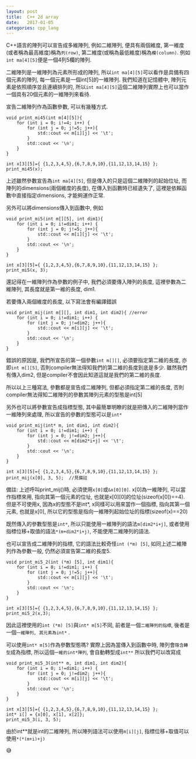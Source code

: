 ```yaml
---
layout:	post
title:	C++ 2d array 
date:	2017-01-05
categories: cpp_lang
--- 
```

 
C++語言的陣列可以宣告成多維陣列, 例如二維陣列, 便具有兩個維度, 第一維度(或者稱為最高維度)稱為`列(row)`, 第二維度(或稱為最低維度)稱為`欄(column)`. 
例如`int ma[4][5]`便是一個4列5欄的陣列. 

二維陣列是一維陣列為元素所形成的陣列, 所以`int ma[4][5]`可以看作是具備有四個元素的陣列, 每一個元素是一個int[5]的一維陣列. 
我們知道在記憶體中, 陣列元素是依照順序並且連續排列的, 所以`int ma[4][5]`這個二維陣列實際上也可以當作一個具有20個元素的一維陣列來看待.  

宣告二維陣列作為函數參數, 可以有幾種方式.

```
void print_mi45(int m[4][5]){
    for (int i = 0; i!=4; i++) {
        for (int j = 0; j!=5; j++){
            std::cout << m[i][j] << '\t';
        }
        std::cout << '\n';
    }
}
```

```
int x[3][5]={ {1,2,3,4,5},{6,7,8,9,10},{11,12,13,14,15} };
print_mi45(x);
```

上述雖然參數宣告為`int ma[4][5]`, 但是傳入的只是這個二維陣列的起始位址, 而陣列的dimensions(兩個維度的長度), 在傳入到函數時已經遺失了, 
這裡是依賴函數中直接指定dimensions, 才能夠運作正常. 

另外可以將dimensions傳入到函數中, 例如

```
void print_mi5(int m[][5], int dim1){
    for (int i = 0; i!=dim1; i++) {
        for (int j = 0; j!=5; j++){
            std::cout << m[i][j] << '\t';
        }
        std::cout << '\n';
    }
}
```

```
int x[3][5]={ {1,2,3,4,5},{6,7,8,9,10},{11,12,13,14,15} };
print_mi5(x, 3);
```

還記得在一維陣列作為參數的例子中, 我們必須要傳入陣列的長度, 這裡參數為二維陣列, 其長度就是第一維的長度, dim1.

若要傳入兩個維度的長度, 以下寫法會有編譯錯誤 

```
void print_mij(int m[][], int dim1, int dim2){ //error
    for (int i = 0; i!=dim1; i++) {
        for (int j = 0; j!=dim2; j++){
            std::cout << m[i][j] << '\t';
        }
        std::cout << '\n';
    }
}
```

錯誤的原因是, 我們所宣告的第一個參數`int m[][]`, 必須要指定第二維的長度, 亦即`int m[][5]`, 否則compiler無法得知我們的第二維的長度到底是多少.
雖然我們有傳入dim2, 但是compiler不會因此知道這就是我們的第二維的長度. 

所以以上三種寫法, 參數都是宣告成二維陣列, 但都必須指定第二維的長度, 否則compiler無法得知二維陣列的參數其陣列元素的型態是int[5]

另外也可以將參數宣告成指標型態, 其中最簡單明瞭的就是把傳入的二維陣列當作一維陣列來處理, 所以宣告的參數的型態可以是`int*`

```
void print_mij(int* m, int dim1, int dim2){
    for (int i = 0; i!=dim1; i++) {
        for (int j = 0; j!=dim2; j++){
            std::cout << m[dim2*i+j] << '\t';
        }
        std::cout << '\n';
    }
}
```

```
int x[3][5]={ {1,2,3,4,5},{6,7,8,9,10},{11,12,13,14,15} };
print_mij(x[0], 3, 5);  //見備註
```

備註: 
上述呼叫print_mij()時, 必須使用`x[0]`或`&x[0][0]`. x[0]為一維陣列, 可以當作指標來用, 指向其第一個元素的位址, 也就是x[0][0]的位址(sizeof(x[0])==4).
但是不可使用x, 因為x的型態不是int*, x同樣可以用來當作一個指標, 指向其第一個元素, 也就是x[0], 所以它的型態是指向一維陣列起始位址的指標(sizeof(x)==20)


既然傳入的參數型態是`int*`, 所以只能使用一維陣列的語法`m[dim2*i+j]`, 或者使用指標位移+取值的語法`*(m+dim2*i+j)`, 不能使用二維陣列的語法.

也可以宣告成二維陣列的指標, 它的語法比較奇怪`int (*m) [5]`, 如同上述二維陣列作為參數一般, 仍然必須宣告第二維的長度5. 

```
void print_mi5_2(int (*m) [5], int dim1){
    for (int i = 0; i!=dim1; i++) {
        for (int j = 0; j!=5; j++){
            std::cout << m[i][j] << '\t';
        }
        std::cout << '\n';
    }
}
```

```
int x[3][5]={ {1,2,3,4,5},{6,7,8,9,10},{11,12,13,14,15} };
print_mi5_2(x,3); 
```

因此這裡使用的`int (*m) [5]`與`int* m[5]`不同, 前者是一個`二維陣列的指標`, 後者是一個`一維陣列, 其元素為int*` .

可以使用`int* m[5]`作為參數型態嗎? 實際上因為當傳入到函數中時, 陣列會`隱含轉型`成為指標, 所以這個`一維的int*陣列`, 會自動轉型成`int**`
所以我們可以改寫成

```
void print_mi5_3(int** m, int dim1, int dim2){
    for (int i = 0; i!=dim1; i++) {
        for (int j = 0; j!=dim2; j++){
            std::cout << m[i][j] << '\t';
        }
        std::cout << '\n';
    }
}
```

```
int x[3][5]={ {1,2,3,4,5},{6,7,8,9,10},{11,12,13,14,15} };
int* i[] = {x[0], x[1], x[2]};
print_mi5_3(i, 3, 5);
```

由於int**就是int的二維陣列, 所以陣列語法可以使用`m[i][j]`, 指標位移+取值可以使用`*(*(m+i)+j)`

:sweat_smile:
